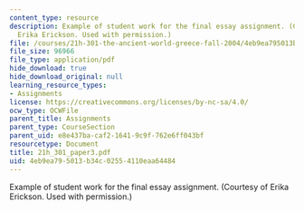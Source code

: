 ```yaml
---
content_type: resource
description: Example of student work for the final essay assignment. (Courtesy of
  Erika Erickson. Used with permission.)
file: /courses/21h-301-the-ancient-world-greece-fall-2004/4eb9ea795013b34c02554110eaa64484_21h_301_paper3.pdf
file_size: 96966
file_type: application/pdf
hide_download: true
hide_download_original: null
learning_resource_types:
- Assignments
license: https://creativecommons.org/licenses/by-nc-sa/4.0/
ocw_type: OCWFile
parent_title: Assignments
parent_type: CourseSection
parent_uid: e8e437ba-caf2-1641-9c9f-762e6ff043bf
resourcetype: Document
title: 21h_301_paper3.pdf
uid: 4eb9ea79-5013-b34c-0255-4110eaa64484
---
```

Example of student work for the final essay assignment. (Courtesy of Erika Erickson. Used with permission.)